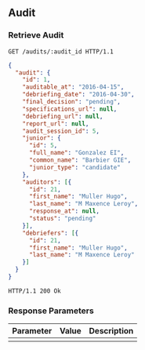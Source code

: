 ## Audit
### Retrieve Audit

```http
GET /audits/:audit_id HTTP/1.1
```

```json
{
  "audit": {
    "id": 1,
    "auditable_at": "2016-04-15",
    "debriefing_date": "2016-04-30",
    "final_decision": "pending",
    "specifications_url": null,
    "debriefing_url": null,
    "report_url": null,
    "audit_session_id": 5,
    "junior": {
      "id": 5,
      "full_name": "Gonzalez EI",
      "common_name": "Barbier GIE",
      "junior_type": "candidate"
    },
    "auditors": [{
      "id": 21,
      "first_name": "Muller Hugo",
      "last_name": "M Maxence Leroy",
      "response_at": null,
      "status": "pending"
    }],
    "debriefers": [{
      "id": 21,
      "first_name": "Muller Hugo",
      "last_name": "M Maxence Leroy"
    }]
  }
}
```

```http
HTTP/1.1 200 Ok
```

### Response Parameters

Parameter           |  Value | Description
------------------- | ------ | ------
          | |
